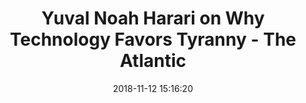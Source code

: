 ---
date: 2018-11-12 15:16:20
link:
  source: pocket
  source_url: https://getpocket.com
  text: Yuval Noah Harari on Why Technology Favors Tyranny - The Atlantic
  url: https://www.theatlantic.com/magazine/archive/2018/10/yuval-noah-harari-technology-tyranny/568330/
slug: yuval-noah-harari-on-why-technology-favors-tyranny-the-atlantic
source: pocket
syndicated:
- type: twitter
  url: https://twitter.com/roytang/statuses/1062001258188410880/
- type: facebook
  url: https://www.facebook.com/stephen.roy.tang/posts/10157049326663912
title: Yuval Noah Harari on Why Technology Favors Tyranny - The Atlantic
---